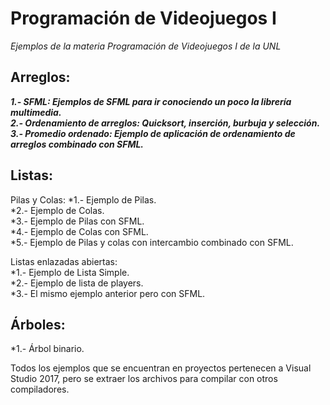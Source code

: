 # Programación de Videojuegos I

_Ejemplos de la materia Programación de Videojuegos I de la UNL_

## Arreglos:
***1.- SFML: Ejemplos de SFML para ir conociendo un poco la librería multimedia.***<br />
***2.- Ordenamiento de arreglos: Quicksort, inserción, burbuja y selección.***<br />
***3.- Promedio ordenado: Ejemplo de aplicación de ordenamiento de arreglos combinado con SFML.***<br />

## Listas:
  Pilas y Colas:
  *1.- Ejemplo de Pilas.<br />
  *2.- Ejemplo de Colas.<br />
  *3.- Ejemplo de Pilas con SFML.<br />
  *4.- Ejemplo de Colas con SFML.<br />
  *5.- Ejemplo de Pilas y colas con intercambio combinado con SFML.<br />
  
  Listas enlazadas abiertas:<br />
  *1.- Ejemplo de Lista Simple.<br />
  *2.- Ejemplo de lista de players.<br />
  *3.- El mismo ejemplo anterior pero con SFML.<br />

## Árboles:
  *1.- Árbol binario.<br />
  
Todos los ejemplos que se encuentran en proyectos pertenecen a Visual Studio 2017, pero se extraer los archivos para compilar con otros compiladores.

